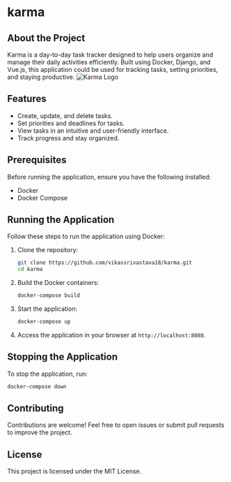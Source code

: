 # karma
## About the Project

Karma is a day-to-day task tracker designed to help users organize and manage their daily activities efficiently. Built using Docker, Django, and Vue.js, this application could be used for tracking tasks, setting priorities, and staying productive.
![Karma Logo](https://i.ibb.co/20DgyzGT/Screenshot-from-2025-06-13-10-08-19.png "Karma Logo")
## Features

- Create, update, and delete tasks.
- Set priorities and deadlines for tasks.
- View tasks in an intuitive and user-friendly interface.
- Track progress and stay organized.

## Prerequisites

Before running the application, ensure you have the following installed:

- Docker
- Docker Compose

## Running the Application

Follow these steps to run the application using Docker:

1. Clone the repository:
    ```bash
    git clone https://github.com/vikassrivastava18/karma.git
    cd karma
    ```

2. Build the Docker containers:
    ```bash
    docker-compose build
    ```

3. Start the application:
    ```bash
    docker-compose up
    ```

4. Access the application in your browser at `http://localhost:8080`.

## Stopping the Application

To stop the application, run:
```bash
docker-compose down
```

## Contributing

Contributions are welcome! Feel free to open issues or submit pull requests to improve the project.

## License

This project is licensed under the MIT License.
